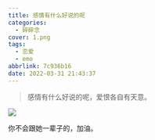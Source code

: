 ```yaml
---
title: 感情有什么好说的呢
categories:
  - 碎碎念
cover: 1.png
tags:
  - 恋爱
  - emo
abbrlink: 7c936b16
date: 2022-03-31 21:43:37
---
```


> 感情有什么好说的呢，爱恨各自有天意。

![](2.jpg)

你不会跟她一辈子的，加油。